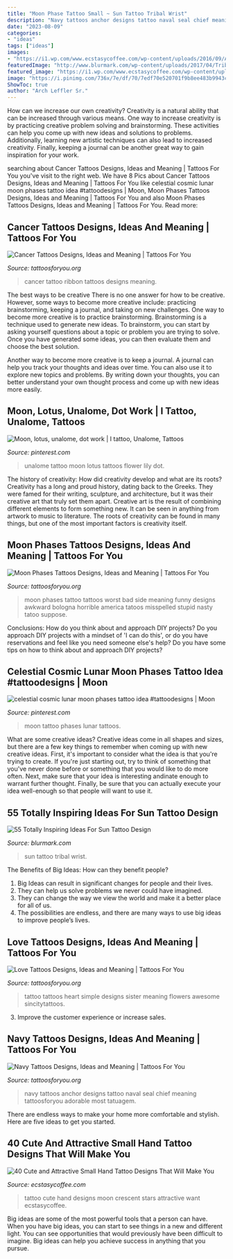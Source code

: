 ```yaml
---
title: "Moon Phase Tattoo Small ~ Sun Tattoo Tribal Wrist"
description: "Navy tattoos anchor designs tattoo naval seal chief meaning tattoosforyou adorable most tatuagem"
date: "2023-08-09"
categories:
- "ideas"
tags: ["ideas"]
images:
- "https://i1.wp.com/www.ecstasycoffee.com/wp-content/uploads/2016/09/A-crescent-moon-tattoo-can-also-be-accompanied-by-stars..jpg?resize=600%2C600"
featuredImage: "http://www.blurmark.com/wp-content/uploads/2017/04/Tribal-Sun-Tattoo-On-Wrist.jpg"
featured_image: "https://i1.wp.com/www.ecstasycoffee.com/wp-content/uploads/2016/09/A-crescent-moon-tattoo-can-also-be-accompanied-by-stars..jpg?resize=600%2C600"
image: "https://i.pinimg.com/736x/7e/df/70/7edf70e520701f9b8ee483b9943ce15d.jpg"
ShowToc: true
author: "Arch Leffler Sr."
---
```



How can we increase our own creativity?
Creativity is a natural ability that can be increased through various means. One way to increase creativity is by practicing creative problem solving and brainstorming. These activities can help you come up with new ideas and solutions to problems. Additionally, learning new artistic techniques can also lead to increased creativity. Finally, keeping a journal can be another great way to gain inspiration for your work.

	

		
searching about Cancer Tattoos Designs, Ideas and Meaning | Tattoos For You you've visit to the right web. We have 8 Pics about Cancer Tattoos Designs, Ideas and Meaning | Tattoos For You like celestial cosmic lunar moon phases tattoo idea #tattoodesigns | Moon, Moon Phases Tattoos Designs, Ideas and Meaning | Tattoos For You and also Moon Phases Tattoos Designs, Ideas and Meaning | Tattoos For You. Read more:
		
    
## Cancer Tattoos Designs, Ideas And Meaning | Tattoos For You

<img loading=lazy src="http://www.tattoosforyou.org/wp-content/uploads/2013/10/Cancer-Ribbon-Tattoo-Ideas.jpg" onerror="this.onerror=null;this.src='https://tse3.mm.bing.net/th?id=OIP.Pbx3nR4Ygb9TcBmbl0c0bwHaJ4&amp;pid=15.1';" alt="Cancer Tattoos Designs, Ideas and Meaning | Tattoos For You">

_Source: tattoosforyou.org_

>cancer tattoo ribbon tattoos designs meaning. 

	

The best ways to be creative
There is no one answer for how to be creative. However, some ways to become more creative include: practicing brainstorming, keeping a journal, and taking on new challenges.
One way to become more creative is to practice brainstorming. Brainstorming is a technique used to generate new ideas. To brainstorm, you can start by asking yourself questions about a topic or problem you are trying to solve. Once you have generated some ideas, you can then evaluate them and choose the best solution.

Another way to become more creative is to keep a journal. A journal can help you track your thoughts and ideas over time. You can also use it to explore new topics and problems. By writing down your thoughts, you can better understand your own thought process and come up with new ideas more easily.

    
## Moon, Lotus, Unalome, Dot Work | I Tattoo, Unalome, Tattoos

<img loading=lazy src="https://i.pinimg.com/1200x/68/16/49/6816491e6fb1245e3156093225a06b03.jpg" onerror="this.onerror=null;this.src='https://tse3.mm.bing.net/th?id=OIP.WFaN2FQn9lZjju53jCwZrwHaJ4&amp;pid=15.1';" alt="Moon, lotus, unalome, dot work | I tattoo, Unalome, Tattoos">

_Source: pinterest.com_

>unalome tattoo moon lotus tattoos flower lily dot. 

	

The history of creativity: How did creativity develop and what are its roots?
Creativity has a long and proud history, dating back to the Greeks. They were famed for their writing, sculpture, and architecture, but it was their creative art that truly set them apart. Creative art is the result of combining different elements to form something new. It can be seen in anything from artwork to music to literature. The roots of creativity can be found in many things, but one of the most important factors is creativity itself.

    
## Moon Phases Tattoos Designs, Ideas And Meaning | Tattoos For You

<img loading=lazy src="https://www.tattoosforyou.org/wp-content/uploads/2016/03/Moon-Phases-Tattoo-Side.jpg" onerror="this.onerror=null;this.src='https://tse4.mm.bing.net/th?id=OIP.4o3wVmlggxTYzew2xdagNAHaKe&amp;pid=15.1';" alt="Moon Phases Tattoos Designs, Ideas and Meaning | Tattoos For You">

_Source: tattoosforyou.org_

>moon phases tattoo tattoos worst bad side meaning funny designs awkward bologna horrible america tatoos misspelled stupid nasty tatoo suppose. 

	

Conclusions: How do you think about and approach DIY projects?
Do you approach DIY projects with a mindset of 'I can do this', or do you have reservations and feel like you need someone else's help? Do you have some tips on how to think about and approach DIY projects?

    
## Celestial Cosmic Lunar Moon Phases Tattoo Idea #tattoodesigns | Moon

<img loading=lazy src="https://i.pinimg.com/736x/7e/df/70/7edf70e520701f9b8ee483b9943ce15d.jpg" onerror="this.onerror=null;this.src='https://tse3.mm.bing.net/th?id=OIP.3GjngbrgURu6Fw_MztB6bgHaNK&amp;pid=15.1';" alt="celestial cosmic lunar moon phases tattoo idea #tattoodesigns | Moon">

_Source: pinterest.com_

>moon tattoo phases lunar tattoos. 

	

What are some creative ideas?
Creative ideas come in all shapes and sizes, but there are a few key things to remember when coming up with new creative ideas. First, it's important to consider what the idea is that you're trying to create. If you're just starting out, try to think of something that you've never done before or something that you would like to do more often. Next, make sure that your idea is interesting andinate enough to warrant further thought. Finally, be sure that you can actually execute your idea well-enough so that people will want to use it.

    
## 55 Totally Inspiring Ideas For Sun Tattoo Design

<img loading=lazy src="http://www.blurmark.com/wp-content/uploads/2017/04/Tribal-Sun-Tattoo-On-Wrist.jpg" onerror="this.onerror=null;this.src='https://tse2.mm.bing.net/th?id=OIP.XhCr2kBa0tvdyOlmyLTk_wHaHa&amp;pid=15.1';" alt="55 Totally Inspiring Ideas For Sun Tattoo Design">

_Source: blurmark.com_

>sun tattoo tribal wrist. 

	

The Benefits of Big Ideas: How can they benefit people?
1. Big Ideas can result in significant changes for people and their lives.
2. They can help us solve problems we never could have imagined.
3. They can change the way we view the world and make it a better place for all of us.
4. The possibilities are endless, and there are many ways to use big ideas to improve people’s lives.

    
## Love Tattoos Designs, Ideas And Meaning | Tattoos For You

<img loading=lazy src="http://www.tattoosforyou.org/wp-content/uploads/2013/09/Love-Tattoo.jpg" onerror="this.onerror=null;this.src='https://tse3.mm.bing.net/th?id=OIP.pINtg6hTWn4S7PsStSQxMAHaJ4&amp;pid=15.1';" alt="Love Tattoos Designs, Ideas and Meaning | Tattoos For You">

_Source: tattoosforyou.org_

>tattoo tattoos heart simple designs sister meaning flowers awesome sincitytattoos. 

	

3. Improve the customer experience or increase sales.

    
## Navy Tattoos Designs, Ideas And Meaning | Tattoos For You

<img loading=lazy src="http://www.tattoosforyou.org/wp-content/uploads/2013/10/Navy-Anchor-Tattoos-Designs-526x1024.jpg" onerror="this.onerror=null;this.src='https://tse2.mm.bing.net/th?id=OIP.UpV4GtKJa-6s55utpVPn6wHaOa&amp;pid=15.1';" alt="Navy Tattoos Designs, Ideas and Meaning | Tattoos For You">

_Source: tattoosforyou.org_

>navy tattoos anchor designs tattoo naval seal chief meaning tattoosforyou adorable most tatuagem. 

	

There are endless ways to make your home more comfortable and stylish. Here are five ideas to get you started.

    
## 40 Cute And Attractive Small Hand Tattoo Designs That Will Make You

<img loading=lazy src="https://i1.wp.com/www.ecstasycoffee.com/wp-content/uploads/2016/09/A-crescent-moon-tattoo-can-also-be-accompanied-by-stars..jpg?resize=600%2C600" onerror="this.onerror=null;this.src='https://tse3.mm.bing.net/th?id=OIP.7QwMlk6RZNaaa0uTUgaVBwHaHa&amp;pid=15.1';" alt="40 Cute and Attractive Small Hand Tattoo Designs That Will Make You">

_Source: ecstasycoffee.com_

>tattoo cute hand designs moon crescent stars attractive want ecstasycoffee. 

	

Big ideas are some of the most powerful tools that a person can have. When you have big ideas, you can start to see things in a new and different light. You can see opportunities that would previously have been difficult to imagine. Big ideas can help you achieve success in anything that you pursue.

